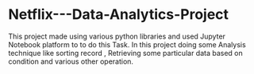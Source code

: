 # Netflix---Data-Analytics-Project
This project made using various python libraries and used Jupyter Notebook platform to to do this Task.  In this project doing some Analysis technique like sorting record , Retrieving some particular data based on condition and various other operation.
